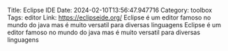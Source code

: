Title: Eclipse IDE
Date: 2024-02-10T13:56:47.947716
Category: toolbox
Tags: editor
Link: https://eclipseide.org/
Eclipse é um editor famoso no mundo do java mas é muito versatil para diversas linguagens
Eclipse é um editor famoso no mundo do java mas é muito versatil para diversas linguagens
